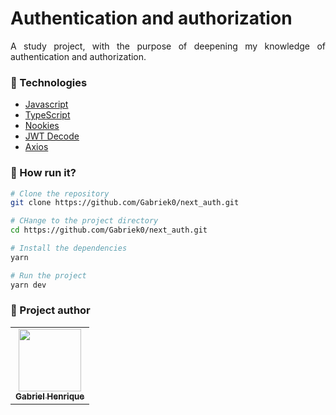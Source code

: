 <h1 align="left">Authentication and authorization</h1>


<p align="justify">A study project, with the purpose of deepening my knowledge of authentication and authorization.</p>


### :nut_and_bolt: Technologies

- [Javascript][javascript]
- [TypeScript][typescript]
- [Nookies][nookies]
- [JWT Decode][jwt-decode]
- [Axios][axios]

[javascript]: https://developer.mozilla.org/pt-BR/docs/Web/JavaScript
[typescript]: https://www.typescriptlang.org/
[nookies]: https://www.npmjs.com/package/nookies
[jwt-decode]: https://www.npmjs.com/package/jwt-decode
[axios]: https://axios-http.com/docs/intro

### 🤔 How run it? 

```bash
# Clone the repository
git clone https://github.com/Gabriek0/next_auth.git

# CHange to the project directory
cd https://github.com/Gabriek0/next_auth.git

# Install the dependencies
yarn

# Run the project
yarn dev
```

### 🧑 Project author

<table>
  <tr>
    <td align="center">
      <a href="https://github.com/Gabriek0">
        <img src='https://avatars.githubusercontent.com/u/89749843?v=4' width="100px;" alt=""/>
        <br />
          <sub>
            <b>Gabriel Henrique</b>
          </sub>
      </a>
    </td>

  </tr>
</table>




